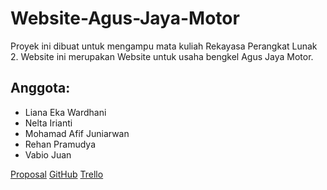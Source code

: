 # Website-Agus-Jaya-Motor

Proyek ini dibuat untuk mengampu mata kuliah Rekayasa Perangkat Lunak 2. Website ini merupakan Website untuk usaha bengkel Agus Jaya Motor.

## Anggota:
- Liana Eka Wardhani
- Nelta Irianti
- Mohamad Afif Juniarwan
- Rehan Pramudya
- Vabio Juan

[Proposal](https://docs.google.com/document/d/1x_AmZnRIaM0XT1hIaBClmnjugzSSdknZ/edit?usp=sharing&ouid=116512044984591311456&rtpof=true&sd=true)
[GitHub](https://github.com/liaanaee/Website-Agus-Jaya-Motor)
[Trello](https://trello.com/b/hVvNkNsf/tugas-rpl)
